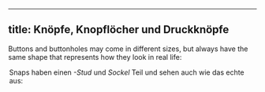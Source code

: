 ***

## title: Knöpfe, Knopflöcher und Druckknöpfe

Buttons and buttonholes may come in different sizes, but always have the same shape that represents how they look in real life:

<Legend part="buttons" caption="A button is shown on the left, and a buttonhole on the right" >

Snaps haben einen *-Stud* und *Sockel* Teil und sehen auch wie das echte aus:

<Legend part="snaps" caption="A snap stud is shown on the left, and a snap socket on the right" >
